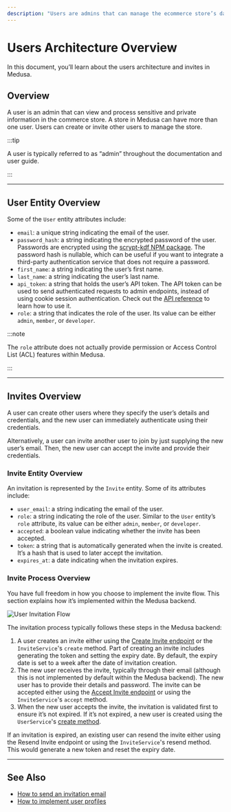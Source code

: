 ```yaml
---
description: "Users are admins that can manage the ecommerce store’s data and operations. Learn about the available features and guides."
---
```


# Users Architecture Overview

In this document, you’ll learn about the users architecture and invites in Medusa.

## Overview

A user is an admin that can view and process sensitive and private information in the commerce store. A store in Medusa can have more than one user. Users can create or invite other users to manage the store.

:::tip

A user is typically referred to as “admin” throughout the documentation and user guide.

:::

---

## User Entity Overview

Some of the `User` entity attributes include:

- `email`: a unique string indicating the email of the user.
- `password_hash`: a string indicating the encrypted password of the user. Passwords are encrypted using the [scrypt-kdf NPM package](https://www.npmjs.com/package/scrypt-kdf). The password hash is nullable, which can be useful if you want to integrate a third-party authentication service that does not require a password.
- `first_name`: a string indicating the user’s first name.
- `last_name`: a string indicating the user’s last name.
- `api_token`: a string that holds the user’s API token. The API token can be used to send authenticated requests to admin endpoints, instead of using cookie session authentication. Check out the [API reference](https://docs.medusajs.com/api/admin#authentication) to learn how to use it.
- `role`: a string that indicates the role of the user. Its value can be either `admin`, `member`, or `developer`.

:::note

The `role` attribute does not actually provide permission or Access Control List (ACL) features within Medusa.

:::

---

## Invites Overview

A user can create other users where they specify the user’s details and credentials, and the new user can immediately authenticate using their credentials.

Alternatively, a user can invite another user to join by just supplying the new user’s email. Then, the new user can accept the invite and provide their credentials.

### Invite Entity Overview

An invitation is represented by the `Invite` entity. Some of its attributes include:

- `user_email`: a string indicating the email of the user.
- `role`: a string indicating the role of the user. Similar to the `User` entity’s `role` attribute, its value can be either `admin`, `member`, or `developer`.
- `accepted`: a boolean value indicating whether the invite has been accepted.
- `token`: a string that is automatically generated when the invite is created. It’s a hash that is used to later accept the invitation.
- `expires_at`: a date indicating when the invitation expires.

### Invite Process Overview

You have full freedom in how you choose to implement the invite flow. This section explains how it’s implemented within the Medusa backend.

![User Invitation Flow](https://res.cloudinary.com/dza7lstvk/image/upload/v1683100772/Medusa%20Docs/Diagrams/invite-flow_gm4hkb.jpg)

The invitation process typically follows these steps in the Medusa backend:

1. A user creates an invite either using the [Create Invite endpoint](https://docs.medusajs.com/api/admin#invites_postinvites) or the `InviteService`'s `create` method. Part of creating an invite includes generating the token and setting the expiry date. By default, the expiry date is set to a week after the date of invitation creation.
2. The new user receives the invite, typically through their email (although this is not implemented by default within the Medusa backend). The new user has to provide their details and password. The invite can be accepted either using the [Accept Invite endpoint](https://docs.medusajs.com/api/admin#invites_postinvitesinviteaccept) or using the `InviteService`'s `accept` method.
3. When the new user accepts the invite, the invitation is validated first to ensure it’s not expired. If it’s not expired, a new user is created using the `UserService`'s [create method](../../references/services/classes/UserService.md#create).

If an invitation is expired, an existing user can resend the invite either using the Resend Invite endpoint or using the `InviteService`'s resend method. This would generate a new token and reset the expiry date.

---

## See Also

- [How to send an invitation email](./backend/send-invite.md)
- [How to implement user profiles](./admin/manage-profile.mdx)
